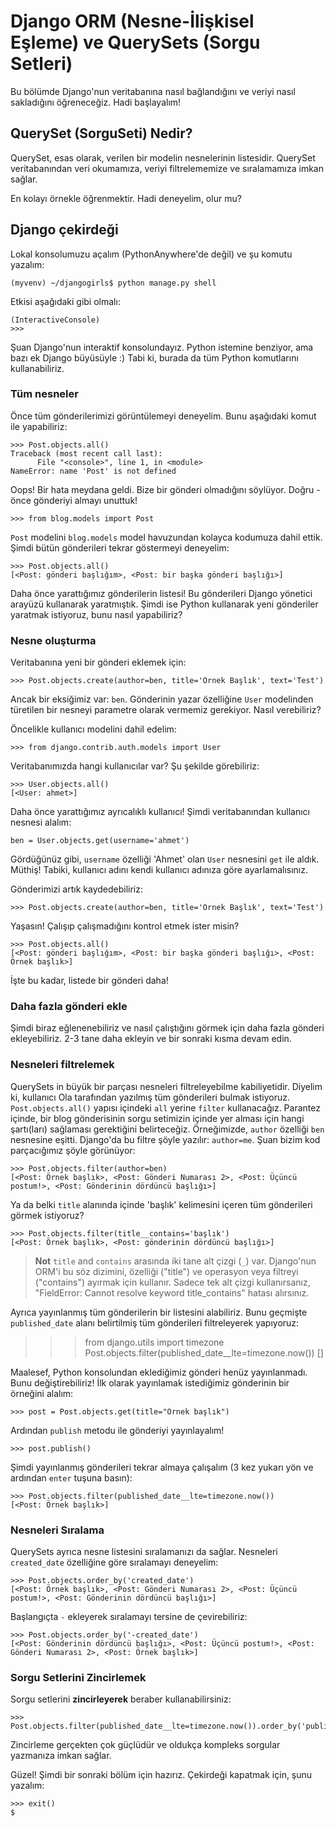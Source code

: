 # Django ORM (Nesne-İlişkisel Eşleme) ve QuerySets (Sorgu Setleri)

Bu bölümde Django'nun veritabanına nasıl bağlandığını ve veriyi nasıl sakladığını öğreneceğiz. Hadi başlayalım!

## QuerySet (SorguSeti) Nedir?

QuerySet, esas olarak, verilen bir modelin nesnelerinin listesidir. QuerySet veritabanından veri okumamıza, veriyi filtrelememize ve sıralamamıza imkan sağlar.

En kolayı örnekle öğrenmektir. Hadi deneyelim, olur mu?

## Django çekirdeği

Lokal konsolumuzu açalım (PythonAnywhere'de değil) ve şu komutu yazalım:

    (myvenv) ~/djangogirls$ python manage.py shell
    

Etkisi aşağıdaki gibi olmalı:

    (InteractiveConsole)
    >>>
    

Şuan Django'nun interaktif konsolundayız. Python istemine benziyor, ama bazı ek Django büyüsüyle :) Tabi ki, burada da tüm Python komutlarını kullanabiliriz.

### Tüm nesneler

Önce tüm gönderilerimizi görüntülemeyi deneyelim. Bunu aşağıdaki komut ile yapabiliriz:

    >>> Post.objects.all()
    Traceback (most recent call last):
          File "<console>", line 1, in <module>
    NameError: name 'Post' is not defined
    

Oops! Bir hata meydana geldi. Bize bir gönderi olmadığını söylüyor. Doğru - önce gönderiyi almayı unuttuk!

    >>> from blog.models import Post
    

`Post` modelini `blog.models` model havuzundan kolayca kodumuza dahil ettik. Şimdi bütün gönderileri tekrar göstermeyi deneyelim:

    >>> Post.objects.all()
    [<Post: gönderi başlığım>, <Post: bir başka gönderi başlığı>]
    

Daha önce yarattığımız gönderilerin listesi! Bu gönderileri Django yönetici arayüzü kullanarak yaratmıştık. Şimdi ise Python kullanarak yeni gönderiler yaratmak istiyoruz, bunu nasıl yapabiliriz?

### Nesne oluşturma

Veritabanına yeni bir gönderi eklemek için:

    >>> Post.objects.create(author=ben, title='Örnek Başlık', text='Test')
    

Ancak bir eksiğimiz var: `ben`. Gönderinin yazar özelliğine `User` modelinden türetilen bir nesneyi parametre olarak vermemiz gerekiyor. Nasıl verebiliriz?

Öncelikle kullanıcı modelini dahil edelim:

    >>> from django.contrib.auth.models import User
    

Veritabanımızda hangi kullanıcılar var? Şu şekilde görebiliriz:

    >>> User.objects.all()
    [<User: ahmet>]
    

Daha önce yarattığımız ayrıcalıklı kullanıcı! Şimdi veritabanından kullanıcı nesnesi alalım:

    ben = User.objects.get(username='ahmet')
    

Gördüğünüz gibi, `username` özelliği 'Ahmet' olan `User` nesnesini `get` ile aldık. Müthiş! Tabiki, kullanıcı adını kendi kullanıcı adınıza göre ayarlamalısınız.

Gönderimizi artık kaydedebiliriz:

    >>> Post.objects.create(author=ben, title='Örnek Başlık', text='Test')
    

Yaşasın! Çalışıp çalışmadığını kontrol etmek ister misin?

    >>> Post.objects.all()
    [<Post: gönderi başlığım>, <Post: bir başka gönderi başlığı>, <Post: Örnek başlık>]
    

İşte bu kadar, listede bir gönderi daha!

### Daha fazla gönderi ekle

Şimdi biraz eğlenenebiliriz ve nasıl çalıştığını görmek için daha fazla gönderi ekleyebiliriz. 2-3 tane daha ekleyin ve bir sonraki kısma devam edin.

### Nesneleri filtrelemek

QuerySets in büyük bir parçası nesneleri filtreleyebilme kabiliyetidir. Diyelim ki, kullanıcı Ola tarafından yazılmış tüm gönderileri bulmak istiyoruz. `Post.objects.all()` yapısı içindeki `all` yerine `filter` kullanacağız. Parantez içinde, bir blog gönderisinin sorgu setimizin içinde yer alması için hangi şartı(ları) sağlaması gerektiğini belirteceğiz. Örneğimizde, `author` özelliği `ben` nesnesine eşitti. Django'da bu filtre şöyle yazılır: `author=me`. Şuan bizim kod parçacığımız şöyle görünüyor:

    >>> Post.objects.filter(author=ben)
    [<Post: Örnek başlık>, <Post: Gönderi Numarası 2>, <Post: Üçüncü postum!>, <Post: Gönderinin dördüncü başlığı>]
    

Ya da belki `title` alanında içinde 'başlık' kelimesini içeren tüm gönderileri görmek istiyoruz?

    >>> Post.objects.filter(title__contains='başlık')
    [<Post: Örnek başlık>, <Post: gönderinin dördüncü başlığı>]
    

> **Not** `title` and `contains` arasında iki tane alt çizgi (`_`) var. Django'nun ORM'i bu söz dizimini, özelliği ("title") ve operasyon veya filtreyi ("contains") ayırmak için kullanır. Sadece tek alt çizgi kullanırsanız, "FieldError: Cannot resolve keyword title_contains" hatası alırsınız.

Ayrıca yayınlanmış tüm gönderilerin bir listesini alabiliriz. Bunu geçmişte `published_date` alanı belirtilmiş tüm gönderileri filtreleyerek yapıyoruz:

> > > from django.utils import timezone Post.objects.filter(published_date__lte=timezone.now()) []

Maalesef, Python konsolundan eklediğimiz gönderi henüz yayınlanmadı. Bunu değiştirebiliriz! İlk olarak yayınlamak istediğimiz gönderinin bir örneğini alalım:

    >>> post = Post.objects.get(title="Örnek başlık")
    

Ardından `publish` metodu ile gönderiyi yayınlayalım!

    >>> post.publish()
    

Şimdi yayınlanmış gönderileri tekrar almaya çalışalım (3 kez yukarı yön ve ardından `enter` tuşuna basın):

    >>> Post.objects.filter(published_date__lte=timezone.now())
    [<Post: Örnek başlık>]
    

### Nesneleri Sıralama

QuerySets ayrıca nesne listesini sıralamanızı da sağlar. Nesneleri `created_date` özelliğine göre sıralamayı deneyelim:

    >>> Post.objects.order_by('created_date')
    [<Post: Örnek başlık>, <Post: Gönderi Numarası 2>, <Post: Üçüncü postum!>, <Post: Gönderinin dördüncü başlığı>]
    

Başlangıçta `-` ekleyerek sıralamayı tersine de çevirebiliriz:

    >>> Post.objects.order_by('-created_date')
    [<Post: Gönderinin dördüncü başlığı>, <Post: Üçüncü postum!>, <Post: Gönderi Numarası 2>, <Post: Örnek başlık>]
    

### Sorgu Setlerini Zincirlemek

Sorgu setlerini **zincirleyerek** beraber kullanabilirsiniz:

    >>> Post.objects.filter(published_date__lte=timezone.now()).order_by('published_date')
    

Zincirleme gerçekten çok güçlüdür ve oldukça kompleks sorgular yazmanıza imkan sağlar.

Güzel! Şimdi bir sonraki bölüm için hazırız. Çekirdeği kapatmak için, şunu yazalım:

    >>> exit()
    $